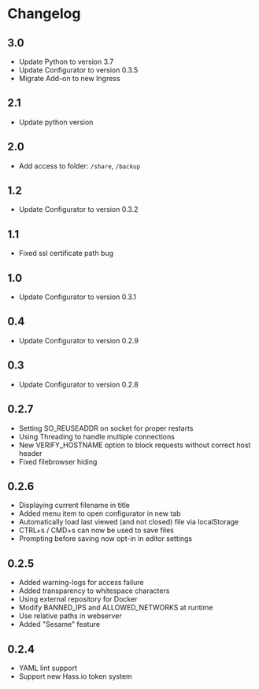 # Changelog

## 3.0
- Update Python to version 3.7
- Update Configurator to version 0.3.5
- Migrate Add-on to new Ingress

## 2.1
- Update python version

## 2.0
- Add access to folder: `/share`, `/backup`

## 1.2
- Update Configurator to version 0.3.2

## 1.1
- Fixed ssl certificate path bug

## 1.0
- Update Configurator to version 0.3.1

## 0.4
- Update Configurator to version 0.2.9

## 0.3
- Update Configurator to version 0.2.8

## 0.2.7
- Setting SO_REUSEADDR on socket for proper restarts
- Using Threading to handle multiple connections
- New VERIFY_HOSTNAME option to block requests without correct host header
- Fixed filebrowser hiding

## 0.2.6
- Displaying current filename in title
- Added menu item to open configurator in new tab
- Automatically load last viewed (and not closed) file via localStorage
- CTRL+s / CMD+s can now be used to save files
- Prompting before saving now opt-in in editor settings

## 0.2.5
- Added warning-logs for access failure
- Added transparency to whitespace characters
- Using external repository for Docker
- Modify BANNED_IPS and ALLOWED_NETWORKS at runtime
- Use relative paths in webserver
- Added "Sesame" feature

## 0.2.4
- YAML lint support
- Support new Hass.io token system
